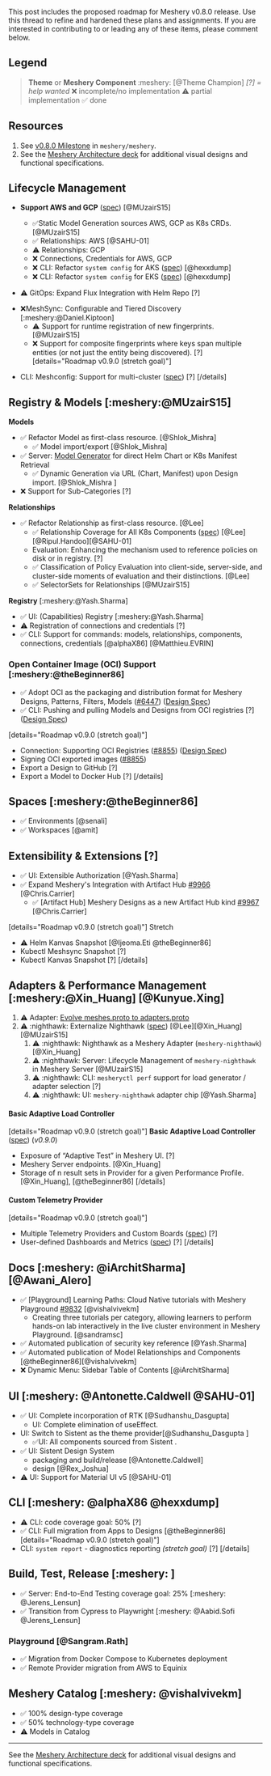 This post includes the proposed roadmap for Meshery v0.8.0 release. Use this thread to refine and hardened these plans and assignments. If you are interested in contributing to or leading any of these items, please comment below.

## Legend

> **Theme** or **Meshery Component**
> :meshery: [@Theme Champion]
> *[?] = help wanted*
> :x: incomplete/no implementation
> :warning: partial implementation
> :white_check_mark: done

## Resources
1. See [v0.8.0 Milestone](https://github.com/meshery/meshery/milestone/5) in `meshery/meshery`.
1. See the [Meshery Architecture deck](https://docs.google.com/presentation/d/1SQMfyu5shjpGKlYONdVzOtd7UYTgLWBcgUvHMLCZ2tY/edit#slide=id.g1044af767ce_0_127) for additional visual designs and functional specifications.

## Lifecycle Management
- **Support AWS and GCP** ([spec](https://docs.google.com/presentation/d/1SQMfyu5shjpGKlYONdVzOtd7UYTgLWBcgUvHMLCZ2tY/edit#slide=id.gcb74201a11_0_229)) [@MUzairS15]
    * :white_check_mark:Static Model Generation sources AWS, GCP as K8s CRDs. [@MUzairS15]
    * :white_check_mark: Relationships: AWS [@SAHU-01]
    * :warning: Relationships: GCP
    * :x: Connections, Credentials for AWS, GCP
    * :x: CLI: Refactor `system config` for AKS ([spec](https://docs.google.com/document/d/1XfIvMwKGKBS5_ielGWuYFdqJByEcOeloCKpUL9bBxlw/edit#heading=h.blih70a9hxp)) [@hexxdump]
  * :x: CLI: Refactor `system config` for EKS ([spec](https://docs.google.com/document/d/1XfIvMwKGKBS5_ielGWuYFdqJByEcOeloCKpUL9bBxlw/edit#heading=h.blih70a9hxp)) [@hexxdump]

- :warning: GitOps: Expand Flux Integration with Helm Repo [?]


* :x:MeshSync: Configurable and Tiered Discovery [:meshery:@Daniel.Kiptoon]
  - :warning: Support for runtime registration of new fingerprints. [@MUzairS15]
  - :x: Support for composite fingerprints where keys span multiple entities (or not just the entity being discovered). [?]
[details="Roadmap v0.9.0 (stretch goal)"]
- CLI:  Meshconfig: Support for multi-cluster ([spec](https://docs.google.com/document/d/1r_Yopt904qdqO6lutzZn8mfqjKlI-MQgD22GG8x4UYM/edit#)) [?]
[/details]

## Registry & Models [:meshery:@MUzairS15]
**Models**
* :white_check_mark: Refactor Model as first-class resource. [@Shlok_Mishra]
  * :white_check_mark: Model import/export  [@Shlok_Mishra]
* :white_check_mark: Server: [Model Generator](https://docs.google.com/document/d/1rUwDANT6-fk-d_8TUh73wFBeTRTOCE-tuDEQeHRchZA/edit#heading=h.1rjqe5qvw5j9) for direct Helm Chart or K8s Manifest Retrieval
  * :white_check_mark: Dynamic Generation via URL (Chart, Manifest) upon Design import. [@Shlok_Mishra ]
* :x: Support for Sub-Categories [?]

**Relationships**
- :white_check_mark: Refactor Relationship as first-class resource. [@Lee]
   - :white_check_mark: Relationship Coverage for All K8s Components ([spec](https://docs.google.com/spreadsheets/d/1DZHnzxYWOlJ69Oguz4LkRVTFM79kC2tuvdwizOJmeMw/edit#gid=0)) [@Lee][@Ripul.Handoo][@SAHU-01]
   - Evaluation: Enhancing the mechanism used to reference policies on disk or in registry. [?]
   - :white_check_mark: Classification of Policy Evaluation into client-side, server-side, and cluster-side moments of evaluation and their distinctions. [@Lee]
   - :white_check_mark: SelectorSets for Relationships [@MUzairS15]

**Registry** [:meshery:@Yash.Sharma]
- :white_check_mark: UI: (Capabilities) Registry [:meshery:@Yash.Sharma]
- :warning: Registration of connections and credentials [?]
- :white_check_mark: CLI: Support for commands: models, relationships, components, connections, credentials [@alphaX86] [@Matthieu.EVRIN]

### Open Container Image (OCI) Support [:meshery:@theBeginner86]
- :white_check_mark: Adopt OCI as the packaging and distribution format for Meshery Designs, Patterns, Filters, Models ([#6447](https://github.com/meshery/meshery/issues/6447)) ([Design Spec](https://docs.google.com/document/d/1AmNnwtMbYSVQ00TZRYtEZBJQTrPtH_S51ZG2UiwBGqs/edit))
- :white_check_mark: CLI: Pushing and pulling Models and Designs from OCI registries [?] ([Design Spec](https://docs.google.com/document/d/1AmNnwtMbYSVQ00TZRYtEZBJQTrPtH_S51ZG2UiwBGqs/edit))

[details="Roadmap v0.9.0 (stretch goal)"]
- Connection: Supporting OCI Registries ([#8855](https://github.com/meshery/meshery/issues/8855)) ([Design Spec](https://docs.google.com/document/d/1AmNnwtMbYSVQ00TZRYtEZBJQTrPtH_S51ZG2UiwBGqs/edit))
- Signing OCI exported images ([#8855](https://github.com/meshery/meshery/issues/8855))
- Export a Design to GitHub [?]
- Export a Model to Docker Hub [?]
[/details]

## Spaces [:meshery:@theBeginner86]
* :white_check_mark: Environments [@senali]
* :white_check_mark: Workspaces [@amit]

## Extensibility & Extensions [?]

- :white_check_mark: UI: Extensible Authorization [@Yash.Sharma]
- :white_check_mark: Expand Meshery's Integration with Artifact Hub [#9966](https://github.com/meshery/meshery/issues/9966) [@Chris.Carrier]
  - :white_check_mark: [Artifact Hub] Meshery Designs as a new Artifact Hub kind [#9967](https://github.com/meshery/meshery/issues/9967) [@Chris.Carrier]

[details="Roadmap v0.9.0 (stretch goal)"]
Stretch
  - :warning: Helm Kanvas Snapshot [@Ijeoma.Eti @theBeginner86]
  - Kubectl Meshsync Snapshot [?]
  - Kubectl Kanvas Snapshot [?]
[/details]

## Adapters & Performance Management [:meshery:@Xin_Huang] [@Kunyue.Xing]
1. :warning: Adapter: [Evolve meshes.proto to adapters.proto](https://github.com/meshery/meshery/issues/9968)
1. :warning: :nighthawk: Externalize Nighthawk ([spec](https://docs.google.com/document/d/1Qy_BpHXibTvL9daLTc5L4fjmr1F051ya0UYeghNUq_I/edit?usp=sharing)) [@Lee][@Xin_Huang][@MUzairS15]
    1. :warning: :nighthawk:  Nighthawk as a Meshery Adapter (`meshery-nighthawk`) [@Xin_Huang]
    1. :warning: :nighthawk: Server: Lifecycle Management of `meshery-nighthawk` in Meshery Server [@MUzairS15]
    1. :warning: :nighthawk: CLI: `mesheryctl perf` support for load generator / adapter selection [?]
    1. :warning: :nighthawk: UI: `meshery-nighthawk` adapter chip [@Yash.Sharma]

#### Basic Adaptive Load Controller
[details="Roadmap v0.9.0 (stretch goal)"]
**Basic Adaptive Load Controller** ([spec](https://docs.google.com/presentation/d/1arewKYZuhkv7NGRZKx0w-7bQdS-ho-YSYJF0X32qfHo/edit#slide=id.gfbc0c4fb3f_0_8)) (*v0.9.0*)
  * Exposure of “Adaptive Test” in Meshery UI. [?]
  * Meshery Server endpoints. [@Xin_Huang]
  * Storage of n result sets in Provider for a given Performance Profile.  [@Xin_Huang], [@theBeginner86]
[/details]

#### Custom Telemetry Provider
[details="Roadmap v0.9.0 (stretch goal)"]
- Multiple Telemetry Providers and Custom Boards ([spec](https://docs.google.com/presentation/d/1SQMfyu5shjpGKlYONdVzOtd7UYTgLWBcgUvHMLCZ2tY/edit#slide=id.g1044af767ce_5_21)) [?]
- User-defined Dashboards and Metrics ([spec](https://docs.google.com/presentation/d/1SQMfyu5shjpGKlYONdVzOtd7UYTgLWBcgUvHMLCZ2tY/edit#slide=id.gcb74201a11_0_119)) [?]
[/details]


## Docs [:meshery: @iArchitSharma][@Awani_Alero]

* :white_check_mark: [Playground] Learning Paths: Cloud Native tutorials with Meshery Playground [#9832](https://github.com/meshery/meshery/issues/9832)
[@vishalvivekm]
    * Creating three tutorials per category, allowing learners to perform hands-on lab interactively in the live cluster environment in Meshery Playground. [@sandramsc]
* :white_check_mark: Automated publication of security key reference [@Yash.Sharma]
* :white_check_mark: Automated publication of Model Relationships and Components [@theBeginner86][@vishalvivekm]
* :x: Dynamic Menu: Sidebar Table of Contents [@iArchitSharma]

## UI [:meshery: @Antonette.Caldwell @SAHU-01]
* :white_check_mark: UI: Complete incorporation of RTK [@Sudhanshu_Dasgupta]
   * UI: Complete elimination of useEffect.
* UI: Switch to Sistent as the theme provider[@Sudhanshu_Dasgupta ]
   * :white_check_mark:UI: All components sourced from Sistent .
* :white_check_mark: UI: Sistent Design System
   * packaging and build/release [@Antonette.Caldwell]
   * design [@Rex_Joshua]
* :warning: UI: Support for Material UI v5 [@SAHU-01]

## CLI [:meshery: @alphaX86 @hexxdump]
- :warning: CLI: code coverage goal: 50% [?]
- :white_check_mark:  CLI: Full migration from Apps to Designs  [@theBeginner86]
[details="Roadmap v0.9.0 (stretch goal)"]
-  CLI: `system report` - diagnostics reporting *(stretch goal)* [?]
[/details]

## Build, Test, Release [:meshery: ]
-  :white_check_mark: Server: End-to-End Testing coverage goal: 25% [:meshery: @Jerens_Lensun]
- :white_check_mark: Transition from Cypress to Playwright [:meshery: @Aabid.Sofi @Jerens_Lensun]

### Playground [@Sangram.Rath]
- :white_check_mark: Migration from Docker Compose to Kubernetes deployment
- :white_check_mark: Remote Provider migration from AWS to Equinix

## Meshery Catalog [:meshery: @vishalvivekm]
* :white_check_mark: 100% design-type coverage
* :white_check_mark: 50% technology-type coverage
* :warning: Models in Catalog

<hr>

See the [Meshery Architecture deck](https://docs.google.com/presentation/d/1SQMfyu5shjpGKlYONdVzOtd7UYTgLWBcgUvHMLCZ2tY/edit#slide=id.g1044af767ce_0_127) for additional visual designs and functional specifications.
